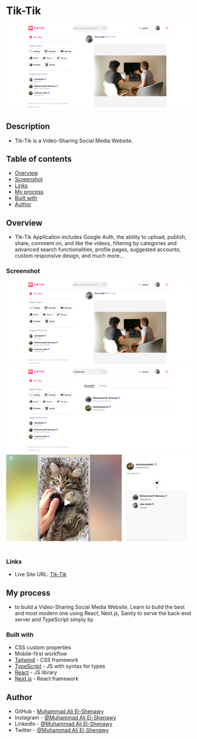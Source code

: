 # Tik-Tik

![Home Page](/utils/Home-page.png)

## Description

- Tik-Tik is a Video-Sharing Social Media Website.

## Table of contents

- [Overview](#overview)
- [Screenshot](#screenshot)
- [Links](#links)
- [My process](#my-process)
- [Built with](#built-with)
- [Author](#author)

## Overview

- Tik-Tik Application includes Google Auth, the ability to upload, publish, share, comment on, and like the videos, filtering by categories and advanced search functionalities, profile pages, suggested accounts, custom responsive design, and much more...

### Screenshot

![Home Page](/utils/Home-page.png)
![Home Page](/utils/Search-page.png)
![Home Page](/utils/Video-details.png)

### Links

- Live Site URL: [Tik-Tik](https://tik-tik-ebon.vercel.app/)

## My process

- to build a Video-Sharing Social Media Website. Learn to build the best and most modern one using React, Next.js, Sanity to serve the back-end server and TypeScript simply by

### Built with

- CSS custom properties
- Mobile-first workflow
- [Tailwind](https://tailwindcss.com/) - CSS framework
- [TypeScript](https://www.typescriptlang.org/) - JS with syntax for types
- [React](https://reactjs.org/) - JS library
- [Next.js](https://nextjs.org/) - React framework

## Author

- GitHub - [Muhammad Ali El-Shenawy](https://github.com/Muhammad-ElShenawy)
- Instagram - [@Muhammad Ali El-Shenawy](https://www.instagram.com/muhammad_ali_elshenawy/)
- LinkedIn - [@Muhammad Ali El-Shenawy](https://www.linkedin.com/feed/)
- Twitter - [@Muhammad Ali El-Shenawy](https://twitter.com/mohamedgk5)
